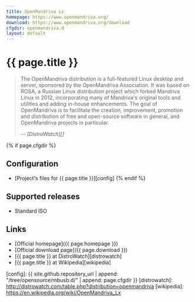 ```yaml
---
title: OpenMandriva Lx
homepage: https://www.openmandriva.org/
download: https://www.openmandriva.org/download
cfgdir: openmandriva.d
layout: default
---
```


# {{ page.title }}

> The OpenMandriva distribution is a full-featured Linux desktop and server,
> sponsored by the OpenMandriva Association. It was based on ROSA, a Russian
> Linux distribution project which forked Mandriva Linux in 2012, incorporating
> many of Mandriva's original tools and utilities and adding in-house
> enhancements. The goal of OpenMandriva is to facilitate the creation,
> improvement, promotion and distribution of free and open-source software in
> general, and OpenMandriva projects in particular.
>
> -- <cite markdown="1">[DistroWatch][]</cite>


{% if page.cfgdir %}
## Configuration

- [Project's files for {{ page.title }}][config]
{% endif %}


## Supported releases

- Standard ISO


## Links

- [Official homepage]({{ page.homepage }})
- [Official download page]({{ page.download }})
- [{{ page.title }} at DistroWatch][distrowatch]
- [{{ page.title }} at Wikipedia][wikipedia]


[config]: {{ site.github.repository_url | append: "/tree/opensource/mbusb.d/" | append: page.cfgdir }}
[distrowatch]: http://distrowatch.com/table.php?distribution=openmandriva
[wikipedia]: https://en.wikipedia.org/wiki/OpenMandriva_Lx
